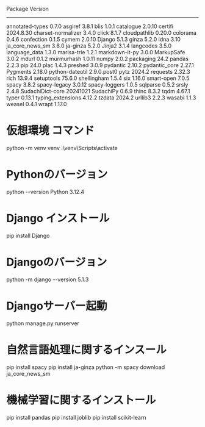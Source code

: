 Package            Version
------------------ -----------
annotated-types    0.7.0
asgiref            3.8.1
blis               1.0.1
catalogue          2.0.10
certifi            2024.8.30
charset-normalizer 3.4.0
click              8.1.7
cloudpathlib       0.20.0
colorama           0.4.6
confection         0.1.5
cymem              2.0.10
Django             5.1.3
ginza              5.2.0
idna               3.10
ja_core_news_sm    3.8.0
ja-ginza           5.2.0
Jinja2             3.1.4
langcodes          3.5.0
language_data      1.3.0
marisa-trie        1.2.1
markdown-it-py     3.0.0
MarkupSafe         3.0.2
mdurl              0.1.2
murmurhash         1.0.11
numpy              2.0.2
packaging          24.2
pandas             2.2.3
pip                24.0
plac               1.4.3
preshed            3.0.9
pydantic           2.10.2
pydantic_core      2.27.1
Pygments           2.18.0
python-dateutil    2.9.0.post0
pytz               2024.2
requests           2.32.3
rich               13.9.4
setuptools         75.6.0
shellingham        1.5.4
six                1.16.0
smart-open         7.0.5
spacy              3.8.2
spacy-legacy       3.0.12
spacy-loggers      1.0.5
sqlparse           0.5.2
srsly              2.4.8
SudachiDict-core   20241021
SudachiPy          0.6.9
thinc              8.3.2
tqdm               4.67.1
typer              0.13.1
typing_extensions  4.12.2
tzdata             2024.2
urllib3            2.2.3
wasabi             1.1.3
weasel             0.4.1
wrapt              1.17.0

# 仮想環境 コマンド
python -m venv venv
.\venv\Scripts\activate

# Pythonのバージョン
python --version
Python 3.12.4

# Django インストール
pip install Django

# Djangoのバージョン
python -m django --version
5.1.3

# Djangoサーバー起動
python manage.py runserver

# 自然言語処理に関するインスール
pip install spacy
pip install ja-ginza
python -m spacy download ja_core_news_sm

# 機械学習に関するインストール
pip install pandas
pip install joblib
pip install scikit-learn